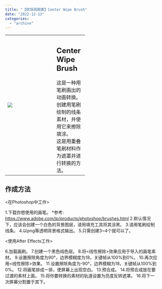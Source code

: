 ```yaml
---
title: "【转场周期表】Center Wipe Brush"
date: "2022-12-13"
categories: 
  - "archive"
---
```


<table style="width: 52.1565%;"><tbody><tr><td style="width: 61.2111%;"><img src="https://mir.yuelili.com/2022/12/98330d23f174b65c884649e671a8d007.gif"></td><td style="width: 74.601%;"><h2 class="title_title__ceXO0">Center Wipe Brush</h2>这是一种用笔刷画出的动画转换。<div></div>创建用笔刷绘制的线条素材，并使用它来擦除填涂。<div></div>这是用重叠笔刷材料作为遮罩并进行转换的方法。</td></tr></tbody></table>

## 作成方法

<在Photoshop中工作>

1.下载你想使用的画笔。 \*参考: https://www.adobe.com/jp/products/photoshop/brushes.html 2.默认情况下，应该会创建一个白色的背景图层，请用填充工具将其涂黑。 3.请用笔刷绘制线条。 4.以png等透明背景格式输出。 5.只需创建3~4个就可以了。

<使用After Effects工作>

6.加载画刷。 7.创建一个黑色纯色层。 8.将<线性擦除>效果应用于导入的画笔素材。 9.设置擦除角度为90°，边界模糊度为18，关键帧从100%到0%。 10.再次应用<线性擦除>效果。 11.设置擦除角度为-90°，边界模糊为18，关键帧从100%到0%。 12.将画笔排成一排，使屏幕上出现空白。 13.预合成。 14.将预合成放在要过渡的素材上面。 15.将你要转换的素材的轨道设置为亮度反转遮罩。 16.将下一次屏幕分割置于其下。
